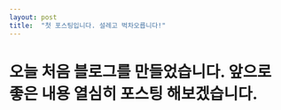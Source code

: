 ```yaml
---
layout: post
title:  "첫 포스팅입니다. 설레고 벅차오릅니다!"
---
```


# 오늘 처음 블로그를 만들었습니다. 앞으로 좋은 내용 열심히 포스팅 해보겠습니다.
